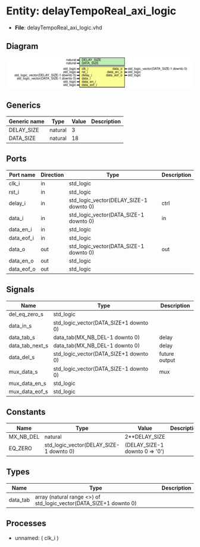 # Entity: delayTempoReal_axi_logic

- **File**: delayTempoReal_axi_logic.vhd
## Diagram

![Diagram](delayTempoReal_axi_logic.svg "Diagram")
## Generics

| Generic name | Type    | Value | Description |
| ------------ | ------- | ----- | ----------- |
| DELAY_SIZE   | natural | 3     |             |
| DATA_SIZE    | natural | 18    |             |
## Ports

| Port name  | Direction | Type                                    | Description |
| ---------- | --------- | --------------------------------------- | ----------- |
| clk_i      | in        | std_logic                               |             |
| rst_i      | in        | std_logic                               |             |
| delay_i    | in        | std_logic_vector(DELAY_SIZE-1 downto 0) | ctrl        |
| data_i     | in        | std_logic_vector(DATA_SIZE-1 downto 0)  | in          |
| data_en_i  | in        | std_logic                               |             |
| data_eof_i | in        | std_logic                               |             |
| data_o     | out       | std_logic_vector(DATA_SIZE-1 downto 0)  | out         |
| data_en_o  | out       | std_logic                               |             |
| data_eof_o | out       | std_logic                               |             |
## Signals

| Name             | Type                                   | Description     |
| ---------------- | -------------------------------------- | --------------- |
| del_eq_zero_s    | std_logic                              |                 |
| data_in_s        | std_logic_vector(DATA_SIZE+1 downto 0) |                 |
| data_tab_s       | data_tab(MX_NB_DEL-1 downto 0)         |  delay          |
|  data_tab_next_s | data_tab(MX_NB_DEL-1 downto 0)         |  delay          |
| data_del_s       | std_logic_vector(DATA_SIZE+1 downto 0) |  future output  |
| mux_data_s       | std_logic_vector(DATA_SIZE-1 downto 0) |  mux            |
| mux_data_en_s    | std_logic                              |                 |
| mux_data_eof_s   | std_logic                              |                 |
## Constants

| Name      | Type                                    | Value                                  | Description |
| --------- | --------------------------------------- | -------------------------------------- | ----------- |
| MX_NB_DEL | natural                                 |  2**DELAY_SIZE                         |             |
| EQ_ZERO   | std_logic_vector(DELAY_SIZE-1 downto 0) |  							(DELAY_SIZE-1 downto 0 => '0') |             |
## Types

| Name     | Type                                                                | Description |
| -------- | ------------------------------------------------------------------- | ----------- |
| data_tab | array (natural range <>) of std_logic_vector(DATA_SIZE+1 downto 0)  |             |
## Processes
- unnamed: ( clk_i )
